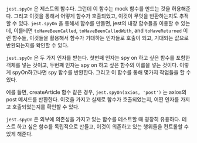 
`jest.spyOn` 은 제스트의 함수다. 그런데 이 함수는 mock 함수를 만드는 것을 허용해준다. 그리고 이것을 통해서 어떻게 함수가 호출되었고, 이것이 무엇을 반환하는지도 추적할 수 있다. `jest.spyOn` 을 통해서 함수를 만들면, jest의 내장 함수들을 이용할 수 있는데, 이를테면 `toHaveBeenCalled`, `toHaveBeenCalledWith`, and `toHaveReturned` 이런 함수들, 이것들을 활용해서 함수가 기대하는 인자들로 호출이 되고, 기대되는 값으로 반환되는지를 확인할 수 있다. 

`jest.spyOn` 은 두 가지 인자를 받는다. 첫번째 인자는 spy on 하고 싶은 함수를 포함한 객체를 넣는 것이고, 두번째 인자는 spy on 하고 싶은 함수의 이름을 넣는 것이다. 이렇게 spyOn하고나면 spy 함수를 반환한다. 그리고 이 함수를 통해 몇가지 작업들을 할 수 있다. 

예를 들면, createArticle 함수 같은 경우,  `jest.spyOn(axios, 'post')` 는 axios의 post 메서드를 반환한다. 이것을 가지고 실제로 함수가 호출되었는지, 어떤 인자를 가지고 호출되었는지를 확인할 수 있다. 

`jest.spyOn` 은 외부에 의존성을 가지고 있는 함수를 테스트할 때 굉장히 유용하다. 테스트 하고 싶은 함수를 독립적으로 만들고, 이것이 의존하고 있는 행위들을 컨트롤할 수 있게 해준다. 
